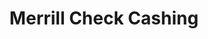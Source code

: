 ---
title: Merrill Check Cashing
slug: merrill-check-cashing
updated-on: '2024-05-30T13:44:31.749Z'
created-on: '2024-05-30T13:41:46.671Z'
published-on: '2024-05-30T13:54:32.469Z'
f_city-state-2:
- cms/city/clarksville-ar.md
- cms/city/batesville-ar.md
- cms/city/wagoner-ok.md
- cms/city/sallisaw-ok.md
- cms/city/tahlequah-ok.md
f_locations:
- cms/payday-loan/merrill-check-cashing-20793.md
- cms/payday-loan/merrill-check-cashing-20794.md
- cms/payday-loan/merrill-check-cashing-20795.md
- cms/payday-loan/merrill-check-cashing-20796.md
- cms/payday-loan/merrill-check-cashing-20797.md
- cms/payday-loan/merrill-check-cashing-20798.md
- cms/payday-loan/merrill-check-cashing-20799.md
- cms/payday-loan/merrill-check-cashing-20800.md
- cms/payday-loan/merrill-check-cashing-20801.md
f_states:
- cms/state/arkansas.md
- cms/state/oklahoma.md
layout: '[company].html'
tags: company
---